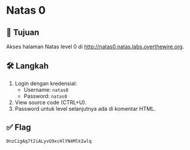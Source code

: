 # Natas 0

## 🎯 Tujuan
Akses halaman Natas level 0 di http://natas0.natas.labs.overthewire.org.

## 🛠️ Langkah
1. Login dengan kredensial:
   - Username: `natas0`
   - Password: `natas0`
2. View source code (CTRL+U).
3. Password untuk level selanjutnya ada di komentar HTML.

## ✅ Flag
`0nzCigAq7t2iALyvU9xcHlYN4MlkIwlq`
